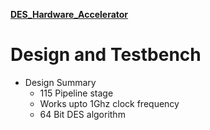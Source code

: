 **[DES_Hardware_Accelerator](https://github.com/shreejnanesh/DES_Hardware_Accelerator)**
# Design and Testbench

- Design Summary
	- 115 Pipeline stage
	- Works upto 1Ghz clock frequency
	- 64 Bit DES algorithm

